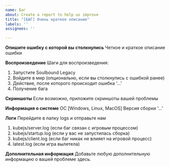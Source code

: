 ```yaml
---
name: Баг
about: Create a report to help us improve
title: "[БАГ] Очень краткое описание"
labels: ''
assignees: ''

---
```


**Опишите ошибку с которой вы столкнулись**
Четкое и краткое описание ошибки

**Воспроизведение**
Шаги для воспроизведения:
1. Запустите Soulbound Legacy
2. Войдите в мир (опционально, если вы столкнулись с ошибкой ранее)
3. Действие, после которого происходит ошибка '...'
4. Получение бага

**Скриншоты**
Если возможно, приложите скриншоты вашей проблемы

**Информация о системе**
ОС [Windows, Linux, MacOS]
Версия сборки '...'

**Логи**
Перейдите в папку logs и отправьте нам
1. kubejs/server.log (если баг связан с игровым процессом)
2. kubejs/startup.log (если у вас не запустилась сборка)
3. kubejs/client.log (если баг никак не влияет на игровой процесс)
4. latest.log (если игра вылетела)


**Дополнительная информация**
Добавьте любую дополнительную информацию о вашей проблеме здесь.
